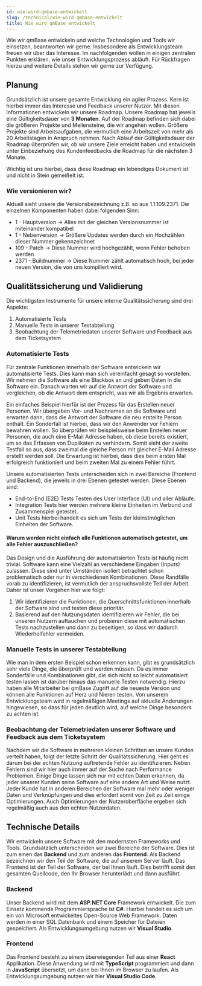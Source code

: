 ```yaml
---
id: wie-wird-qmbase-entwickelt
slug: /technical/wie-wird-qmbase-entwickelt
title: Wie wird qmBase entwickelt
---
```


Wie wir qmBase entwickeln und welche Technologien und Tools wir einsetzen, beantworten wir gerne. Insbesondere als Entwicklungsteam freuen wir über das Interesse.
Im nachfolgenden wollen in einigen zentralen Punkten erklären, wie unser Entwicklungsprozess abläuft. Für Rückfragen hierzu und weitere Details stehen wir gerne zur Verfügung.

## Planung

Grundsätzlich ist unsere gesamte Entwicklung ein agiler Prozess. Kern ist hierbei immer das Interesse und Feedback unserer Nutzer. Mit diesen Informationen entwickeln wir unsere Roadmap.
Unsere Roadmap hat jeweils eine Gültigkeitsdauer von **3 Monaten**. Auf der Roadmap befinden sich dabei die größeren Projekte und Meilensteine, die wir angehen wollen.
Größere Projekte sind Arbeitsaufgaben, die vermutlich eine Arbeitszeit von mehr als 20 Arbeitstagen in Anspruch nehmen.
Nach Ablauf der Gültigkeitsdauer der Roadmap überprüfen wir, ob wir unsere Ziele erreicht haben und entwickeln unter Einbeziehung des Kundenfeedbacks die Roadmap für die nächsten 3 Monate.

Wichtig ist uns hierbei, dass diese Roadmap ein lebendiges Dokument ist und nicht in Stein gemeißelt ist.

### Wie versionieren wir?

Aktuell sieht unsere die Versionsbezeichnung z.B. so aus 1.1.109.2371. Die einzelnen Komponenten haben dabei folgenden Sinn:

- 1 - Hauptversion → Alles mit der gleichen Versionsnummer ist miteinander kompatibel
- 1 - Nebenversion → Größere Updates werden durch ein Hochzählen dieser Nummer gekennzeichnet
- 109 - Patch → Diese Nummer wird hochgezählt, wenn Fehler behoben werden
- 2371 - Buildnummer → Diese Nummer zählt automatisch hoch, bei jeder neuen Version, die von uns kompiliert wird.

## Qualitätssicherung und Validierung

Die wichtigsten Instrumente für unsere interne Qualitätssicherung sind drei Aspekte:

1. Automatisierte Tests
2. Manuelle Tests in unserer Testabteilung
3. Beobachtung der Telemetriedaten unserer Software und Feedback aus dem Ticketsystem

### Automatisierte Tests

Für zentrale Funktionen innerhalb der Software entwickeln wir automatisierte Tests. Dies kann man sich vereinfacht gesagt so vorstellen.
Wir nehmen die Software als eine Blackbox an und geben Daten in die Software ein. Danach warten wir auf die Antwort der Software und vergleichen, ob die Antwort dem entspricht, was wir als Ergebnis erwarten.

Ein einfaches Beispiel hierfür ist der Prozess für das Erstellen neuer Personen. Wir übergeben Vor- und Nachnamen an die Software und erwarten dann, dass die Antwort der Software die neu erstellte Person enthält.
Ein Sonderfall ist hierbei, dass wir den Anwender vor Fehlern bewahren wollen. So überprüfen wir beispielsweise beim Erstellen neuer Personen, die auch eine E-Mail Adresse haben, ob diese bereits existiert, um so das Erfassen von Duplikaten zu verhindern.
Somit sieht der zweite Testfall so aus, dass zweimal die gleiche Person mit gleicher E-Mail Adresse erstellt werden soll. Die Erwartung ist hierbei, dass dies beim ersten Mal erfolgreich funktioniert und beim zweiten Mal zu einem Fehler führt.

Unsere automatisierten Tests unterscheiden sich in zwei Bereiche (Frontend und Backend), die jeweils in drei Ebenen getestet werden. Diese Ebenen sind:

- End-to-End (E2E) Tests Testen des User Interface (UI) und aller Abläufe.
- Integration Tests hier werden mehrere kleine Einheiten im Verbund und Zusammenspiel getestet.
- Unit Tests hierbei handelt es sich um Tests der kleinstmöglichen Einheiten der Software.

#### Warum werden nicht einfach alle Funktionen automatisch getestet, um alle Fehler auszuschließen?

Das Design und die Ausführung der automatisierten Tests ist häufig nicht trivial. Software kann eine Vielzahl an verschiedene Eingaben (Inputs) zulassen.
Diese sind unter Umständen isoliert betrachtet schon problematisch oder nur in verschiedenen Kombinationen. Diese Randfälle vorab zu identifizieren, ist vermutlich der anspruchsvollste Teil der Arbeit. Daher ist unser Vorgehen hier wie folgt:

1. Wir identifizieren die Funktionen, die Querschnittsfunktionen innerhalb der Software sind und testen diese prioritär.
2. Basierend auf den Nutzungsdaten identifizieren wir Fehler, die bei unseren Nutzern auftauchen und probieren diese mit automatischen Tests nachzustellen und dann zu beseitigen, so dass wir dadurch Wiederholfehler vermeiden.

### Manuelle Tests in unserer Testabteilung

Wie man in dem ersten Beispiel schon erkennen kann, gibt es grundsätzlich sehr viele Dinge, die überprüft und werden müssen. Da es immer Sonderfälle und Kombinationen gibt, die sich nicht so leicht automatisiert testen lassen ist darüber hinaus das manuelle Testen notwendig. Hierzu haben alle Mitarbeiter bei qmBase Zugriff auf die neueste Version und können alle Funktionen auf Herz und Nieren testen. Von unserem Entwicklungsteam wird in regelmäßigen Meetings auf aktuelle Änderungen hingewiesen, so dass für jeden deutlich wird, auf welche Dinge besonders zu achten ist.

### Beobachtung der Telemetriedaten unserer Software und Feedback aus dem Ticketsystem

Nachdem wir die Software in mehreren kleinen Schritten an unsere Kunden verteilt haben, folgt der letzte Schritt der Qualitätssicherung. Hier geht es darum bei der echten Nutzung auftretende Fehler zu identifizieren.
Neben Fehlern sind wir hier auch immer auf der Suche nach Performance Problemen. Einige Dinge lassen sich nur mit echten Daten erkennen, da jeder unserer Kunden seine Software auf eine andere Art und Weise nutzt.
Jeder Kunde hat in anderen Bereichen der Software mal mehr oder weniger Daten und Verknüpfungen und dies erfordert somit von Zeit zu Zeit einige Optimierungen. Auch Optimierungen der Nutzeroberfläche ergeben sich regelmäßig auch aus den echten Nutzerdaten.

## Technische Details

Wir entwickeln unsere Software mit den modernsten Frameworks und Tools. Grundsätzlich unterscheiden wir zwei Bereiche der Software. Dies ist zum einen das **Backend** und zum anderen das **Frontend**.
Als Backend bezeichnen wir den Teil der Software, die auf unserem Server läuft. Das Frontend ist der Teil der Software, der bei Ihnen läuft. Dies betrifft somit den gesamten Quellcode, den Ihr Browser herunterlädt und dann ausführt.

### Backend

Unser Backend wird mit dem **ASP.NET Core** Framework entwickelt. Die zum Einsatz kommende Programmiersprache ist **C#**. Hierbei handelt es sich um ein von Microsoft entwickeltes Open-Source Web Framework.
Daten werden in einer SQL Datenbank und einem Speicher für Dateien gespeichert. Als Entwicklungsumgebung nutzen wir **Visual Studio**.

### Frontend

Das Frontend besteht zu einem überwiegenden Teil aus einer **React** Applikation. Diese Anwendung wird mit **TypeScript** programmiert und dann in **JavaScript** übersetzt, um dann bei Ihnen im Browser zu laufen.
Als Entwicklungsumgebung nutzen wir hier **Visual Studio Code**.
